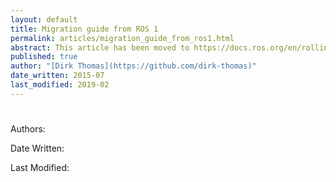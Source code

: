 ```yaml
---
layout: default
title: Migration guide from ROS 1
permalink: articles/migration_guide_from_ros1.html
abstract: This article has been moved to https://docs.ros.org/en/rolling/Contributing/Migration-Guide.html
published: true
author: "[Dirk Thomas](https://github.com/dirk-thomas)"
date_written: 2015-07
last_modified: 2019-02
---
```

# 

<div class="abstract" markdown="1">

</div>

Authors:

Date Written:

Last Modified:
